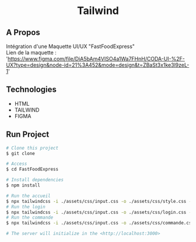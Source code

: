 <h1 align="center">Tailwind</h1>

## A Propos ##

Intégration d'une Maquette UI/UX "FastFoodExpress"<br>
Lien de la maquette :
'https://www.figma.com/file/DiA5bAm4VISO4a1Wa7FHnH/CODA-UI-%2F-UX?type=design&node-id=21%3A452&mode=design&t=ZBaSt3x1ke3l9zeL-1'


## Technologies ##


- HTML
- TAILWIND
- FIGMA

## Run Project ##

```bash
# Clone this project
$ git clone

# Access
$ cd FastFoodExpress

# Install dependencies
$ npm install

# Run the accueil
$ npx tailwindcss -i ./assets/css/input.css -o ./assets/css/style.css --watch
# Run the login
$ npx tailwindcss -i ./assets/css/input.css -o ./assets/css/login.css --watch
# Run the commande
$ npx tailwindcss -i ./assets/css/input.css -o ./assets/css/commande.css --watch

# The server will initialize in the <http://localhost:3000>
```
